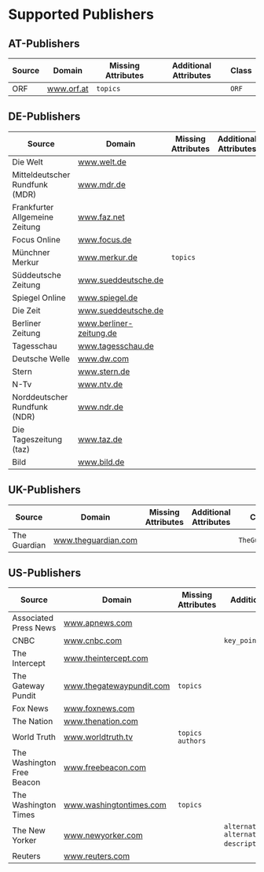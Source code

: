 # Supported Publishers


## AT-Publishers
<table class="publishers at">
  <thead>
    <tr>
      <th>Source</th>
      <th>Domain</th>
      <th>Missing Attributes</th>
      <th>Additional Attributes</th>
      <th>Class</th>
    </tr>
  </thead>
  <tbody>
    <tr>
      <td>
        <div>ORF</div>
      </td>
      <td>
        <a href="https://www.orf.at">
          <span>www.orf.at</span>
        </a>
      </td>
      <td>
        <code>topics</code>
      </td>
      <td>&#160;</td>
      <td>
        <code>ORF</code>
      </td>
    </tr>
  </tbody>
</table>

## DE-Publishers
<table class="publishers de">
  <thead>
    <tr>
      <th>Source</th>
      <th>Domain</th>
      <th>Missing Attributes</th>
      <th>Additional Attributes</th>
      <th>Class</th>
    </tr>
  </thead>
  <tbody>
    <tr>
      <td>
        <div>Die Welt</div>
      </td>
      <td>
        <a href="https://www.welt.de/">
          <span>www.welt.de</span>
        </a>
      </td>
      <td>&#160;</td>
      <td>&#160;</td>
      <td>
        <code>DieWelt</code>
      </td>
    </tr>
    <tr>
      <td>
        <div>Mitteldeutscher Rundfunk (MDR)</div>
      </td>
      <td>
        <a href="https://www.mdr.de/">
          <span>www.mdr.de</span>
        </a>
      </td>
      <td>&#160;</td>
      <td>&#160;</td>
      <td>
        <code>MDR</code>
      </td>
    </tr>
    <tr>
      <td>
        <div>Frankfurter Allgemeine Zeitung</div>
      </td>
      <td>
        <a href="https://www.faz.net/">
          <span>www.faz.net</span>
        </a>
      </td>
      <td>&#160;</td>
      <td>&#160;</td>
      <td>
        <code>FAZ</code>
      </td>
    </tr>
    <tr>
      <td>
        <div>Focus Online</div>
      </td>
      <td>
        <a href="https://www.focus.de/">
          <span>www.focus.de</span>
        </a>
      </td>
      <td>&#160;</td>
      <td>&#160;</td>
      <td>
        <code>Focus</code>
      </td>
    </tr>
    <tr>
      <td>
        <div>M&#252;nchner Merkur</div>
      </td>
      <td>
        <a href="https://www.merkur.de/">
          <span>www.merkur.de</span>
        </a>
      </td>
      <td>
        <code>topics</code>
      </td>
      <td>&#160;</td>
      <td>
        <code>Merkur</code>
      </td>
    </tr>
    <tr>
      <td>
        <div>S&#252;ddeutsche Zeitung</div>
      </td>
      <td>
        <a href="https://www.sueddeutsche.de/">
          <span>www.sueddeutsche.de</span>
        </a>
      </td>
      <td>&#160;</td>
      <td>&#160;</td>
      <td>
        <code>SZ</code>
      </td>
    </tr>
    <tr>
      <td>
        <div>Spiegel Online</div>
      </td>
      <td>
        <a href="https://www.spiegel.de/">
          <span>www.spiegel.de</span>
        </a>
      </td>
      <td>&#160;</td>
      <td>&#160;</td>
      <td>
        <code>SpiegelOnline</code>
      </td>
    </tr>
    <tr>
      <td>
        <div>Die Zeit</div>
      </td>
      <td>
        <a href="https://www.sueddeutsche.de/">
          <span>www.sueddeutsche.de</span>
        </a>
      </td>
      <td>&#160;</td>
      <td>&#160;</td>
      <td>
        <code>DieZeit</code>
      </td>
    </tr>
    <tr>
      <td>
        <div>Berliner Zeitung</div>
      </td>
      <td>
        <a href="https://www.berliner-zeitung.de/">
          <span>www.berliner-zeitung.de</span>
        </a>
      </td>
      <td>&#160;</td>
      <td>&#160;</td>
      <td>
        <code>BerlinerZeitung</code>
      </td>
    </tr>
    <tr>
      <td>
        <div>Tagesschau</div>
      </td>
      <td>
        <a href="https://www.tagesschau.de/">
          <span>www.tagesschau.de</span>
        </a>
      </td>
      <td>&#160;</td>
      <td>&#160;</td>
      <td>
        <code>Tagesschau</code>
      </td>
    </tr>
    <tr>
      <td>
        <div>Deutsche Welle</div>
      </td>
      <td>
        <a href="https://www.dw.com/">
          <span>www.dw.com</span>
        </a>
      </td>
      <td>&#160;</td>
      <td>&#160;</td>
      <td>
        <code>DW</code>
      </td>
    </tr>
    <tr>
      <td>
        <div>Stern</div>
      </td>
      <td>
        <a href="https://www.stern.de/">
          <span>www.stern.de</span>
        </a>
      </td>
      <td>&#160;</td>
      <td>&#160;</td>
      <td>
        <code>Stern</code>
      </td>
    </tr>
    <tr>
      <td>
        <div>N-Tv</div>
      </td>
      <td>
        <a href="https://www.ntv.de/">
          <span>www.ntv.de</span>
        </a>
      </td>
      <td>&#160;</td>
      <td>&#160;</td>
      <td>
        <code>NTV</code>
      </td>
    </tr>
    <tr>
      <td>
        <div>Norddeutscher Rundfunk (NDR)</div>
      </td>
      <td>
        <a href="https://www.ndr.de/">
          <span>www.ndr.de</span>
        </a>
      </td>
      <td>&#160;</td>
      <td>&#160;</td>
      <td>
        <code>NDR</code>
      </td>
    </tr>
    <tr>
      <td>
        <div>Die Tageszeitung (taz)</div>
      </td>
      <td>
        <a href="https://www.taz.de/">
          <span>www.taz.de</span>
        </a>
      </td>
      <td>&#160;</td>
      <td>&#160;</td>
      <td>
        <code>Taz</code>
      </td>
    </tr>
    <tr>
      <td>
        <div>Bild</div>
      </td>
      <td>
        <a href="https://www.bild.de/">
          <span>www.bild.de</span>
        </a>
      </td>
      <td>&#160;</td>
      <td>&#160;</td>
      <td>
        <code>Bild</code>
      </td>
    </tr>
  </tbody>
</table>

## UK-Publishers
<table class="publishers uk">
  <thead>
    <tr>
      <th>Source</th>
      <th>Domain</th>
      <th>Missing Attributes</th>
      <th>Additional Attributes</th>
      <th>Class</th>
    </tr>
  </thead>
  <tbody>
    <tr>
      <td>
        <div>The Guardian</div>
      </td>
      <td>
        <a href="https://www.theguardian.com/">
          <span>www.theguardian.com</span>
        </a>
      </td>
      <td>&#160;</td>
      <td>&#160;</td>
      <td>
        <code>TheGuardian</code>
      </td>
    </tr>
  </tbody>
</table>

## US-Publishers
<table class="publishers us">
  <thead>
    <tr>
      <th>Source</th>
      <th>Domain</th>
      <th>Missing Attributes</th>
      <th>Additional Attributes</th>
      <th>Class</th>
    </tr>
  </thead>
  <tbody>
    <tr>
      <td>
        <div>Associated Press News</div>
      </td>
      <td>
        <a href="https://www.apnews.com/">
          <span>www.apnews.com</span>
        </a>
      </td>
      <td>&#160;</td>
      <td>&#160;</td>
      <td>
        <code>APNews</code>
      </td>
    </tr>
    <tr>
      <td>
        <div>CNBC</div>
      </td>
      <td>
        <a href="https://www.cnbc.com/">
          <span>www.cnbc.com</span>
        </a>
      </td>
      <td>&#160;</td>
      <td>
        <code>key_points</code>
      </td>
      <td>
        <code>CNBC</code>
      </td>
    </tr>
    <tr>
      <td>
        <div>The Intercept</div>
      </td>
      <td>
        <a href="https://www.theintercept.com/">
          <span>www.theintercept.com</span>
        </a>
      </td>
      <td>&#160;</td>
      <td>&#160;</td>
      <td>
        <code>TheIntercept</code>
      </td>
    </tr>
    <tr>
      <td>
        <div>The Gateway Pundit</div>
      </td>
      <td>
        <a href="https://www.thegatewaypundit.com/">
          <span>www.thegatewaypundit.com</span>
        </a>
      </td>
      <td>
        <code>topics</code>
      </td>
      <td>&#160;</td>
      <td>
        <code>TheGatewayPundit</code>
      </td>
    </tr>
    <tr>
      <td>
        <div>Fox News</div>
      </td>
      <td>
        <a href="https://www.foxnews.com/">
          <span>www.foxnews.com</span>
        </a>
      </td>
      <td>&#160;</td>
      <td>&#160;</td>
      <td>
        <code>FoxNews</code>
      </td>
    </tr>
    <tr>
      <td>
        <div>The Nation</div>
      </td>
      <td>
        <a href="https://www.thenation.com/">
          <span>www.thenation.com</span>
        </a>
      </td>
      <td>&#160;</td>
      <td>&#160;</td>
      <td>
        <code>TheNation</code>
      </td>
    </tr>
    <tr>
      <td>
        <div>World Truth</div>
      </td>
      <td>
        <a href="https://www.worldtruth.tv/">
          <span>www.worldtruth.tv</span>
        </a>
      </td>
      <td>
        <code>topics</code>
        <code>authors</code>
      </td>
      <td>&#160;</td>
      <td>
        <code>WorldTruth</code>
      </td>
    </tr>
    <tr>
      <td>
        <div>The Washington Free Beacon</div>
      </td>
      <td>
        <a href="https://www.freebeacon.com/">
          <span>www.freebeacon.com</span>
        </a>
      </td>
      <td>&#160;</td>
      <td>&#160;</td>
      <td>
        <code>FreeBeacon</code>
      </td>
    </tr>
    <tr>
      <td>
        <div>The Washington Times</div>
      </td>
      <td>
        <a href="https://www.washingtontimes.com/">
          <span>www.washingtontimes.com</span>
        </a>
      </td>
      <td>
        <code>topics</code>
      </td>
      <td>&#160;</td>
      <td>
        <code>WashingtonTimes</code>
      </td>
    </tr>
    <tr>
      <td>
        <div>The New Yorker</div>
      </td>
      <td>
        <a href="https://www.newyorker.com/">
          <span>www.newyorker.com</span>
        </a>
      </td>
      <td>&#160;</td>
      <td>
        <code>alternative_description</code>
        <code>alternative_title</code>
        <code>description</code>
        <code>section</code>
      </td>
      <td>
        <code>TheNewYorker</code>
      </td>
    </tr>
    <tr>
      <td>
        <div>Reuters</div>
      </td>
      <td>
        <a href="https://www.reuters.com/">
          <span>www.reuters.com</span>
        </a>
      </td>
      <td>&#160;</td>
      <td>&#160;</td>
      <td>
        <code>Reuters</code>
      </td>
    </tr>
  </tbody>
</table>
